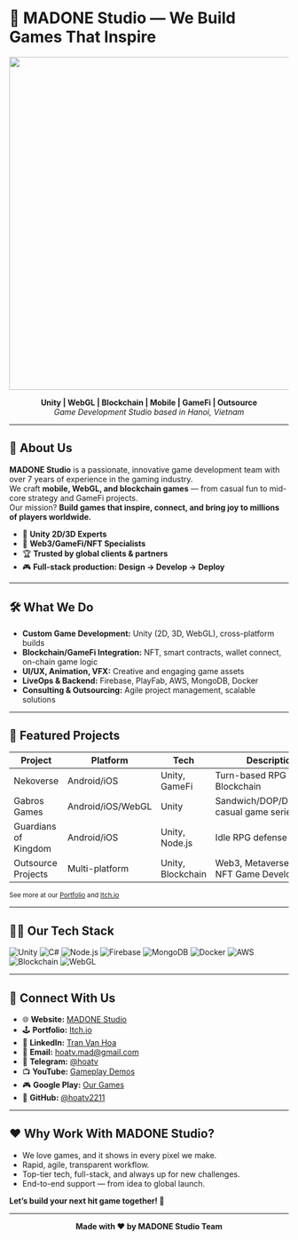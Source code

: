# 🚀 MADONE Studio — We Build Games That Inspire

 <p align="center">
  <img src="https://github.com/hoatv2211/hoatv2211.github.io/blob/main/assets/videos/intro.gif?raw=true" width="600"/>
</p>

<p align="center">
  <b>Unity | WebGL | Blockchain | Mobile | GameFi | Outsource</b><br>
  <i>Game Development Studio based in Hanoi, Vietnam</i>
</p>

---

## 👋 About Us

**MADONE Studio** is a passionate, innovative game development team with over 7 years of experience in the gaming industry.  
We craft **mobile, WebGL, and blockchain games** — from casual fun to mid-core strategy and GameFi projects.  
Our mission? **Build games that inspire, connect, and bring joy to millions of players worldwide.**

- 🚀 **Unity 2D/3D Experts**  
- 💎 **Web3/GameFi/NFT Specialists**  
- 🏆 **Trusted by global clients & partners**  
- 🎮 **Full-stack production: Design → Develop → Deploy**

---

## 🛠️ What We Do

- **Custom Game Development:** Unity (2D, 3D, WebGL), cross-platform builds
- **Blockchain/GameFi Integration:** NFT, smart contracts, wallet connect, on-chain game logic
- **UI/UX, Animation, VFX:** Creative and engaging game assets
- **LiveOps & Backend:** Firebase, PlayFab, AWS, MongoDB, Docker
- **Consulting & Outsourcing:** Agile project management, scalable solutions

---

## 🌟 Featured Projects

| Project            | Platform          | Tech             | Description                                    | Link                      |
|--------------------|-------------------|------------------|------------------------------------------------|---------------------------|
| Nekoverse          | Android/iOS       | Unity, GameFi    | Turn-based RPG x Blockchain                    | [Play Store](https://play.google.com/store/apps/dev?id=8040121384216169189) |
| Gabros Games       | Android/iOS/WebGL | Unity            | Sandwich/DOP/DIY/Puzzle casual game series     | [Itch.io](https://o0-mad-0o.itch.io/) |
| Guardians of Kingdom | Android/iOS    | Unity, Node.js   | Idle RPG defense game                          | [Play Store](https://play.google.com/store/apps/dev?id=8040121384216169189) |
| Outsource Projects | Multi-platform    | Unity, Blockchain| Web3, Metaverse, P2E, NFT Game Development     | [Portfolio](https://github.com/hoatv2211) |

<sub>See more at our [Portfolio](https://github.com/hoatv2211) and [Itch.io](https://o0-mad-0o.itch.io/)</sub>

---

## 👨‍💻 Our Tech Stack

![Unity](https://img.shields.io/badge/Unity-100000?style=flat&logo=unity&logoColor=white)
![C#](https://img.shields.io/badge/C%23-239120?style=flat&logo=c-sharp&logoColor=white)
![Node.js](https://img.shields.io/badge/Node.js-339933?style=flat&logo=node.js&logoColor=white)
![Firebase](https://img.shields.io/badge/Firebase-FFCA28?style=flat&logo=firebase&logoColor=black)
![MongoDB](https://img.shields.io/badge/MongoDB-4EA94B?style=flat&logo=mongodb&logoColor=white)
![Docker](https://img.shields.io/badge/Docker-2496ED?style=flat&logo=docker&logoColor=white)
![AWS](https://img.shields.io/badge/AWS-232F3E?style=flat&logo=amazon-aws&logoColor=white)
![Blockchain](https://img.shields.io/badge/Blockchain-121212?style=flat&logo=bitcoin&logoColor=white)
![WebGL](https://img.shields.io/badge/WebGL-990000?style=flat&logo=webgl&logoColor=white)

---

## 🤝 Connect With Us

- 🌐 **Website:** [MADONE Studio](https://madone-studio.github.io/)
- 🕹️ **Portfolio:** [Itch.io](https://o0-mad-0o.itch.io/)
- 🏢 **LinkedIn:** [Tran Van Hoa](https://www.linkedin.com/in/hoatv/)
- 📧 **Email:** hoatv.mad@gmail.com
- 📱 **Telegram:** [@hoatv](https://t.me/Fish_Bros_bot)
- 📺 **YouTube:** [Gameplay Demos](https://www.youtube.com/watch?v=2jsMmlp8tuc)
- 🎮 **Google Play:** [Our Games](https://play.google.com/store/apps/dev?id=4917555335442358774)
- 💾 **GitHub:** [@hoatv2211](https://github.com/hoatv2211)

---

## ❤️ Why Work With MADONE Studio?

- We love games, and it shows in every pixel we make.
- Rapid, agile, transparent workflow.
- Top-tier tech, full-stack, and always up for new challenges.
- End-to-end support — from idea to global launch.

**Let’s build your next hit game together! 🚀**

---

<p align="center"><b>Made with ❤️ by MADONE Studio Team</b></p>
